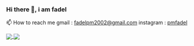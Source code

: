 
### Hi there 👋, i am fadel
📫 How to reach me gmail : fadelpm2002@gmail.com instagram : 
<a href="https://www.instagram.com/pmfadel/">
  pmfadel
</a>

<!--
**fadel2002/fadel2002** is a ✨ _special_ ✨ repository because its `README.md` (this file) appears on your GitHub profile.

Here are some ideas to get you started:

- 🔭 I’m currently working on ...
- 🌱 I’m currently learning ...
- 👯 I’m looking to collaborate on any projects 
- 🤔 I’m looking for help with ...
- 💬 Ask me about ...
- 📫 How to reach me: ...
- 😄 Pronouns: ...
- ⚡ Fun fact: ...
-->

<a href="https://github.com/anuraghazra/github-readme-stats">
  <img align="center" src="https://github-readme-stats-nu-plum.vercel.app//api?username=fadel2002&count_private=true&show_icons=true&include_all_commits=true&hide_border=true&hide_title=true" />
</a>
<a href="https://github.com/anuraghazra/github-readme-stats">
  <img align="center" src="https://github-readme-stats-fadel2002.vercel.app/api/top-langs/?username=fadel2002&langs_count=3&hide_title=true&hide_border=true" />
</a>
